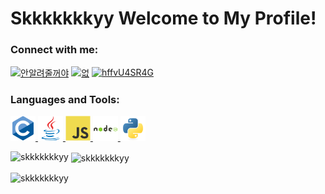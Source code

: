 # Skkkkkkkyy Welcome to My Profile!
<h3 align="left">Connect with me:</h3>
<p align="left">
<a href="https://instagram.com/안알려줄꺼야" target="blank"><img align="center" src="https://raw.githubusercontent.com/rahuldkjain/github-profile-readme-generator/master/src/images/icons/Social/instagram.svg" alt="안알려줄꺼야" height="30" width="40" /></a>
<a href="https://www.youtube.com/c/없" target="blank"><img align="center" src="https://raw.githubusercontent.com/rahuldkjain/github-profile-readme-generator/master/src/images/icons/Social/youtube.svg" alt="없" height="30" width="40" /></a>
<a href="https://discord.gg/hffvU4SR4G" target="blank"><img align="center" src="https://raw.githubusercontent.com/rahuldkjain/github-profile-readme-generator/master/src/images/icons/Social/discord.svg" alt="hffvU4SR4G" height="30" width="40" /></a>
</p>

<h3 align="left">Languages and Tools:</h3>
<p align="left"> <a href="https://www.cprogramming.com/" target="_blank" rel="noreferrer"> <img src="https://raw.githubusercontent.com/devicons/devicon/master/icons/c/c-original.svg" alt="c" width="40" height="40"/> </a> <a href="https://www.java.com" target="_blank" rel="noreferrer"> <img src="https://raw.githubusercontent.com/devicons/devicon/master/icons/java/java-original.svg" alt="java" width="40" height="40"/> </a> <a href="https://developer.mozilla.org/en-US/docs/Web/JavaScript" target="_blank" rel="noreferrer"> <img src="https://raw.githubusercontent.com/devicons/devicon/master/icons/javascript/javascript-original.svg" alt="javascript" width="40" height="40"/> </a> <a href="https://nodejs.org" target="_blank" rel="noreferrer"> <img src="https://raw.githubusercontent.com/devicons/devicon/master/icons/nodejs/nodejs-original-wordmark.svg" alt="nodejs" width="40" height="40"/> </a> <a href="https://www.python.org" target="_blank" rel="noreferrer"> <img src="https://raw.githubusercontent.com/devicons/devicon/master/icons/python/python-original.svg" alt="python" width="40" height="40"/> </a> </p>

<p><img align="left" src="https://github-readme-stats.vercel.app/api/top-langs?username=skkkkkkkyy&show_icons=true&locale=en&layout=compact" alt="skkkkkkkyy" /></p>

<p>&nbsp;<img align="center" src="https://github-readme-stats.vercel.app/api?username=skkkkkkkyy&show_icons=true&locale=en" alt="skkkkkkkyy" /></p>

<p><img align="center" src="https://github-readme-streak-stats.herokuapp.com/?user=skkkkkkkyy&" alt="skkkkkkkyy" /></p>
